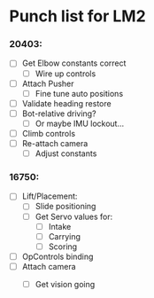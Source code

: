 # Punch list for LM2

### 20403:
- [ ] Get Elbow constants correct
  - [ ] Wire up controls
- [ ] Attach Pusher
  - [ ] Fine tune auto positions
- [ ] Validate heading restore
- [ ] Bot-relative driving?
  - [ ] Or maybe IMU lockout...
- [ ] Climb controls
- [ ] Re-attach camera
  - [ ] Adjust constants

### 16750:
- [ ] Lift/Placement:
  - [ ] Slide positioning
  - [ ] Get Servo values for:
    - [ ] Intake
    - [ ] Carrying
    - [ ] Scoring
- [ ] OpControls binding
- [ ] Attach camera
  - [ ] Get vision going
  
